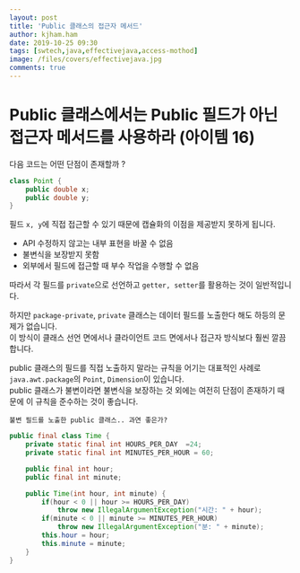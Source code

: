 ```yaml
---
layout: post
title: 'Public 클래스의 접근자 메서드'
author: kjham.ham
date: 2019-10-25 09:30
tags: [swtech,java,effectivejava,access-mothod]
image: /files/covers/effectivejava.jpg
comments: true
---
```


# Public 클래스에서는 Public 필드가 아닌 접근자 메서드를 사용하라 (아이템 16)

다음 코드는 어떤 단점이 존재할까 ?  
~~~java
class Point {
    public double x;
    public double y;
}
~~~
필드 `x, y`에 직접 접근할 수 있기 때문에 캡슐화의 이점을 제공받지 못하게 됩니다.  
- API 수정하지 않고는 내부 표현을 바꿀 수 없음  
- 불변식을 보장받지 못함  
- 외부에서 필드에 접근할 때 부수 작업을 수행할 수 없음  

따라서 각 필드를 `private`으로 선언하고 `getter, setter`를 활용하는 것이 일반적입니다.  

하지만 `package-private`, `private` 클래스는 데이터 필드를 노출한다 해도 하등의 문제가 없습니다.  
이 방식이 클래스 선언 면에서나 클라이언트 코드 면에서나 접근자 방식보다 훨씬 깔끔합니다.  

public 클래스의 필드를 직접 노출하지 말라는 규칙을 어기는 대표적인 사례로 `java.awt.package`의 `Point`, `Dimension`이 있습니다.  
public 클래스가 불변이라면 불변식을 보장하는 것 외에는 여전히 단점이 존재하기 때문에 이 규칙을 준수하는 것이 좋습니다.  

`불변 필드를 노출한 public 클래스.. 과연 좋은가?`  
~~~java
public final class Time {
    private static final int HOURS_PER_DAY  =24;
    private static final int MINUTES_PER_HOUR = 60;

    public final int hour;
    public final int minute;

    public Time(int hour, int minute) {
        if(hour < 0 || hour >= HOURS_PER_DAY)
            throw new IllegalArgumentException("시간: " + hour);
        if(minute < 0 || minute >= MINUTES_PER_HOUR)
            throw new IllegalArgumentException("분: " + minute);
        this.hour = hour;
        this.minute = minute;
    }    
}